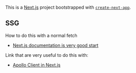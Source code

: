 This is a [Next.js](https://nextjs.org/) project bootstrapped with [`create-next-app`](https://github.com/vercel/next.js/tree/canary/packages/create-next-app).

##  SSG

How to do this with a normal fetch
- [Next.js documentation is very good start](https://nextjs.org/docs/basic-features/data-fetching)

Link that are very useful to do this with: 
- [Apollo Client in Next.js](https://www.apollographql.com/blog/getting-started-with-apollo-client-in-next-js/) 

